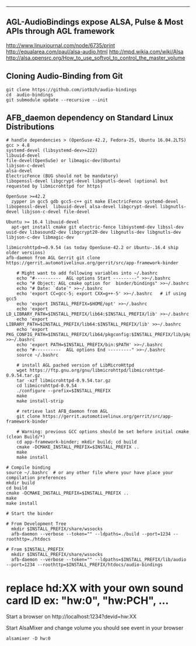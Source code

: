 ------------------------------------------------------------------------
AGL-AudioBindings expose ALSA, Pulse & Most APIs through AGL framework
------------------------------------------------------------------------
http://www.linuxjournal.com/node/6735/print
http://equalarea.com/paul/alsa-audio.html
http://mpd.wikia.com/wiki/Alsa
http://alsa.opensrc.org/How_to_use_softvol_to_control_the_master_volume

Cloning Audio-Binding from Git
-------------------------------
    git clone https://github.com/iotbzh/audio-bindings
    cd  audio-bindings
    git submodule update --recursive --init

AFB_daemon dependency on Standard Linux Distributions
-------------------------------------------------------
    # handle dependencies > (OpenSuse-42.2, Fedora-25, Ubuntu 16.04.2LTS)
    gcc > 4.8
    systemd-devel (libsystemd-dev>=222) 
    libuuid-devel
    file-devel(OpenSuSe) or libmagic-dev(Ubuntu)
    libjson-c-devel
    alsa-devel
    ElectricFence (BUG should not be mandatory)
    libopenssl-devel libgcrypt-devel libgnutls-devel (optional but requested by libmicrohttpd for https)

    OpenSuse >=42.2 
      zypper in gcc5 gdb gcc5-c++ git make ElectricFence systemd-devel libopenssl-devel  libuuid-devel alsa-devel libgcrypt-devel libgnutls-devel libjson-c-devel file-devel 

    Ubuntu >= 16.4 libuuid-devel
      apt-get install cmake git electric-fence libsystemd-dev libssl-dev uuid-dev libasound2-dev libgcrypt20-dev libgnutls-dev libgnutls-dev libjson-c-dev libmagic-dev

    libmicrohttpd>=0.9.54 (as today OpenSuse-42.2 or Ubuntu-.16.4 ship older versions)
    afb-daemon from AGL Gerrit git clone https://gerrit.automotivelinux.org/gerrit/src/app-framework-binder

```
    # Might want to add following variables into ~/.bashrc
    echo "#----------  AGL options Start ---------" >>~/.bashrc
    echo "# Object: AGL cmake option for  binder/bindings" >>~/.bashrc
    echo "# Date: `date`" >>~/.bashrc
    echo 'export CC=gcc-5; export CXX=g++-5' >>~/.bashrc   # if using gcc5 
    echo 'export INSTALL_PREFIX=$HOME/opt' >>~/.bashrc
    echo 'export LD_LIBRARY_PATH=$INSTALL_PREFIX/lib64:$INSTALL_PREFIX/lib' >>~/.bashrc
    echo 'export LIBRARY_PATH=$INSTALL_PREFIX/lib64:$INSTALL_PREFIX/lib' >>~/.bashrc
    echo 'export PKG_CONFIG_PATH=$INSTALL_PREFIX/lib64/pkgconfig:$INSTALL_PREFIX/lib/pkgconfig' >>~/.bashrc
    echo 'export PATH=$INSTALL_PREFIX/bin:$PATH' >>~/.bashrc
    echo "#----------  AGL options End ---------" >>~/.bashrc
    source ~/.bashrc

    # install AGL pached version of LibMicroHttpd
    wget https://ftp.gnu.org/gnu/libmicrohttpd/libmicrohttpd-0.9.54.tar.gz
    tar -xzf libmicrohttpd-0.9.54.tar.gz
    cd libmicrohttpd-0.9.54
    ./configure --prefix=$INSTALL_PREFIX
    make
    make install-strip

    # retrieve last AFB_daemon from AGL
    git clone https://gerrit.automotivelinux.org/gerrit/src/app-framework-binder

    # Warning: previous GCC options should be set before initial cmake (clean Build/*)
    cd app-framework-binder; mkdir build; cd build 
    cmake -DCMAKE_INSTALL_PREFIX=$INSTALL_PREFIX ..
    make
    make install 
```


```
# Compile binding
source ~/.bashrc  # or any other file where your have place your compilation preferences
mkdir build
cd build
cmake -DCMAKE_INSTALL_PREFIX=$INSTALL_PREFIX ..
make
make install

# Start the binder

# From Development Tree
  mkdir $INSTALL_PREFIX/share/wssocks
  afb-daemon --verbose --token="" --ldpaths=./build --port=1234 --roothttp=./htdocs 

# From $INSTALL_PREFIX
  mkdir $INSTALL_PREFIX/share/wssocks
  afb-daemon --verbose --token="" --ldpaths=$INSTALL_PREFIX/lib/audio --port=1234 --roothttp=$INSTALL_PREFIX/htdocs/audio-bindings
```
# replace hd:XX with your own sound card ID ex: "hw:0", "hw:PCH", ...
Start a browser on http://localhost:1234?devid=hw:XX

Start AlsaMixer and change volume you should see event in your browser
```
alsamixer -D hw:0
```
